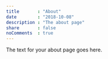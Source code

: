 ```yaml
---
title       : "About"
date        : "2018-10-08"
description : "The about page"
share       : false
noComments  : true
---
```


The text for your about page goes here.
